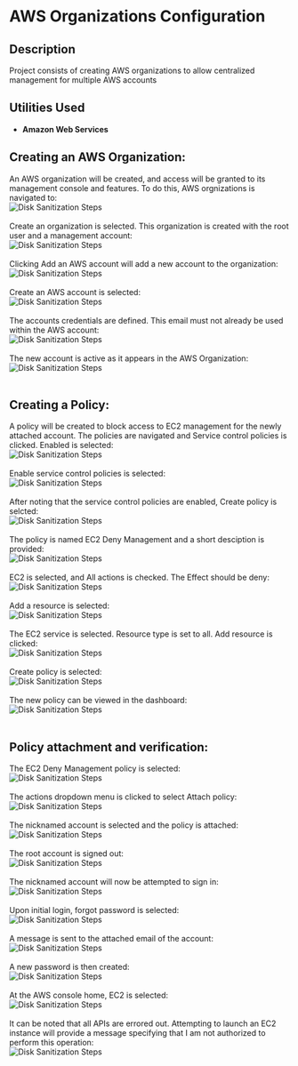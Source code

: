 <h1>AWS Organizations Configuration</h1>

<h2>Description</h2>
Project consists of creating AWS organizations to allow centralized management for multiple AWS accounts
<br />


<h2>Utilities Used</h2>

- <b>Amazon Web Services</b>

<h2>Creating an AWS Organization:</h2>
An AWS organization will be created, and access will be granted to its management console and features. To do this, AWS orgnizations is navigated to:<br/>
<img src="https://imagizer.imageshack.com/img924/7366/zKzy7C.png" alt="Disk Sanitization Steps"/>
<br />
<br />
Create an organization is selected. This organization is created with the root user and a management account:<br/>
<img src="https://imagizer.imageshack.com/img923/1116/PSNVxJ.png" alt="Disk Sanitization Steps"/>
<br />
<br />
 Clicking Add an AWS account will add a new account to the organization:<br/>
<img src="https://imagizer.imageshack.com/img924/7493/gTpBcv.png" alt="Disk Sanitization Steps"/>
<br />
<br />
Create an AWS account is selected:<br/>
<img src="https://imagizer.imageshack.com/img923/5300/M9qWr9.png" alt="Disk Sanitization Steps"/>
<br />
<br />
The accounts credentials are defined. This email must not already be used within the AWS account:<br/>
<img src="https://imagizer.imageshack.com/img924/4852/ozC01N.png" alt="Disk Sanitization Steps"/>
<br />
<br />
The new account is active as it appears in the AWS Organization:<br/>
<img src="https://imagizer.imageshack.com/img922/4/erfx3f.png" alt="Disk Sanitization Steps"/>
<br />
<br />

<h2>Creating a Policy:</h2>
A policy will be created to block access to EC2 management for the newly attached account. The policies are navigated and Service control policies is clicked. Enabled is selected:<br/>
<img src="https://imagizer.imageshack.com/img922/7681/8pEYYL.png" alt="Disk Sanitization Steps"/>
<br />
<br />
Enable service control policies is selected:<br/>
<img src="https://imagizer.imageshack.com/img922/8844/eYW7ao.png" alt="Disk Sanitization Steps"/>
<br />
<br />
After noting that the service control policies are enabled, Create policy is selcted:<br/>
<img src="https://imagizer.imageshack.com/img922/3706/oOCKof.png" alt="Disk Sanitization Steps"/>
<br />
<br />
The policy is named EC2 Deny Management and a short desciption is provided:<br/>
<img src="https://imagizer.imageshack.com/img922/970/3Ymmio.png" alt="Disk Sanitization Steps"/>
<br />
<br />
EC2 is selected, and All actions is checked. The Effect should be deny:<br/>
<img src="https://imagizer.imageshack.com/img924/9946/qY0IJ6.png" alt="Disk Sanitization Steps"/>
<br />
<br />
Add a resource is selected:<br/>
<img src="https://imagizer.imageshack.com/img922/4418/lIz6YZ.png" alt="Disk Sanitization Steps"/>
<br />
<br />
The EC2 service is selected. Resource type is set to all. Add resource is clicked:<br/>
<img src="https://imagizer.imageshack.com/img924/630/3M1hFd.png" alt="Disk Sanitization Steps"/>
<br />
<br />
Create policy is selected:<br/>
<img src="https://imagizer.imageshack.com/img923/6273/B6O1bg.png" alt="Disk Sanitization Steps"/>
<br />
<br />
The new policy can be viewed in the dashboard:<br/>
<img src="https://imagizer.imageshack.com/img924/5151/8u2fie.png" alt="Disk Sanitization Steps"/>
<br />
<br />

<h2>Policy attachment and verification:</h2>
The EC2 Deny Management policy is selected:<br/>
<img src="https://imagizer.imageshack.com/img924/4197/SXeUcK.png" alt="Disk Sanitization Steps"/>
<br />
<br />
The actions dropdown menu is clicked to select Attach policy:<br/>
<img src="https://imagizer.imageshack.com/img924/8107/S2lKXI.png" alt="Disk Sanitization Steps"/>
<br />
<br />
The nicknamed account is selected and the policy is attached:<br/>
<img src="https://imagizer.imageshack.com/img923/9901/bH1Wo1.png" alt="Disk Sanitization Steps"/>
<br />
<br />
The root account is signed out:<br/>
<img src="https://imagizer.imageshack.com/img923/7093/FYLsDm.png" alt="Disk Sanitization Steps"/>
<br />
<br />
The nicknamed account will now be attempted to sign in:<br/>
<img src="https://imagizer.imageshack.com/img922/9711/mB67Qh.png" alt="Disk Sanitization Steps"/>
<br />
<br />
Upon initial login, forgot password is selected:<br/>
<img src="https://imagizer.imageshack.com/img923/9332/2FtkOP.png" alt="Disk Sanitization Steps"/>
<br />
<br />
A message is sent to the attached email of the account:<br/>
<img src="https://imagizer.imageshack.com/img923/5634/IlCZea.png" alt="Disk Sanitization Steps"/>
<br />
<br />
A new password is then created:<br/>
<img src="https://imagizer.imageshack.com/img922/1098/oRawsG.png" alt="Disk Sanitization Steps"/>
<br />
<br />
At the AWS console home, EC2 is selected:<br/>
<img src="https://imagizer.imageshack.com/img923/4967/a2u1pc.png" alt="Disk Sanitization Steps"/>
<br />
<br />
It can be noted that all APIs are errored out. Attempting to launch an EC2 instance will provide a message specifying that I am not authorized to perform this operation:<br/>
<img src="https://imagizer.imageshack.com/img923/8875/OeddET.png" alt="Disk Sanitization Steps"/>
<br />
<br />

<!--
 ```diff
- text in red
+ text in green
! text in orange
# text in gray
@@ text in purple (and bold)@@
```
--!>
